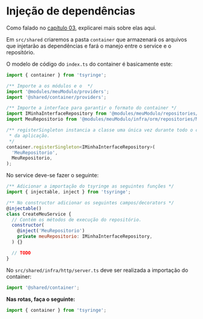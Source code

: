 # Injeção de dependências

Como falado no [capítulo 03](#link), explicarei mais sobre elas aqui.

Em `src/shared` criaremos a pasta `container` que armazenará os arquivos que injetarão as dependências e fará o manejo entre o service e o repositório.

O modelo de código do `index.ts` do container é basicamente este:

```js
import { container } from 'tsyringe';

/** Importe a os módulos e o  */
import '@modules/meuModulo/providers';
import '@shared/container/providers';

/** Importe a interface para garantir o formato do container */
import IMinhaInterfaceRepository from '@modules/meuModulo/repositories/IMinhaInterfaceRepository';
import MeuRepositorio from '@modules/meuModulo/infra/orm/repositories/MeuRepositorio';

/** registerSingleton instancia a classe uma única vez durante todo o ciclo de vida
 * da aplicação.
 */
container.registerSingleton<IMinhaInterfaceRepository>(
  'MeuRepositorio',
  MeuRepositorio,
);

```

No service deve-se fazer o seguinte:

```js
/** Adicionar a importação do tsyringe as seguintes funções */
import { injectable, inject } from 'tsyringe';

/** No constructor adicionar os seguintes campos/decorators */
@injectable()
class CreateMeuService {
  // Contém os métodos de execução do repositório.
  constructor(
    @inject('MeuRepositorio')
    private meuRepositorio: IMinhaInterfaceRepository,
  ) {}

  // TODO
}
```

No `src/shared/infra/http/server.ts` deve ser realizada a importação do container:

```js
import '@shared/container';
```

**Nas rotas, faça o seguinte:**

```js
import { container } from 'tsyringe';


```
